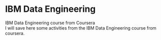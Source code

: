 # IBM Data Engineering
IBM Data Engineering course from Coursera  
I will save here some activities from the IBM Data Engineering course from coursera.
